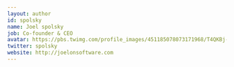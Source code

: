 ```yaml
---
layout: author
id: spolsky
name: Joel spolsky
job: Co-founder & CEO	
avatar: https://pbs.twimg.com/profile_images/451185078073171968/T4QKBj-E.jpeg
twitter: spolsky
website: http://joelonsoftware.com
---
```

